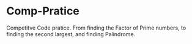 # Comp-Pratice
Competitve Code pratice. 
From finding the Factor of Prime numbers, to finding the second largest, and finding Palindrome.
